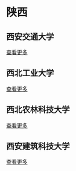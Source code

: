 # 陕西

## 西安交通大学
[查看更多](../xjtu/)

## 西北工业大学
[查看更多](../nwpu/)

## 西北农林科技大学
[查看更多](../nwsuaf/)

## 西安建筑科技大学
[查看更多](../xauat/)
